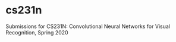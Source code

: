 # cs231n
Submissions for CS231N: Convolutional Neural Networks for Visual Recognition, Spring 2020

